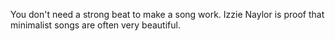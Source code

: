 You don't need a strong beat to make a song work. Izzie Naylor is proof
that minimalist songs are often very beautiful.